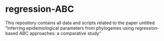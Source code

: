 # regression-ABC
This repository contains all data and scripts related to the paper untitled "Inferring epidemiological parameters from phylogenies using regression-based ABC approaches: a comparative study"
